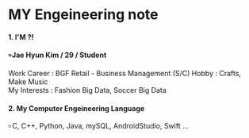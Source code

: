 # MY Engeineering note
#### 
#### 1. I'M ?!
#### ৹ Jae Hyun Kim / 29 / Student
Work Career : BGF Retail - Business Management (S/C)
   Hobby : Crafts, Make Music   
   My Interests : Fashion Big Data, Soccer Big Data

#### 2. My Computer Engeineering Language 
৹ C, C++, Python, Java, mySQL, AndroidStudio, Swift ...

####
